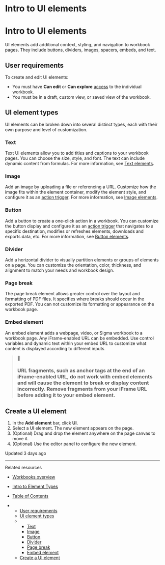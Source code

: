 # Intro to UI elements

# Intro to UI elements

UI elements add additional context, styling, and navigation to workbook pages. They include buttons, dividers, images, spacers, embeds, and text.

## User requirements

To create and edit UI elements:

* You must have **Can edit** or **Can explore** [access](/docs/folder-and-document-permissions#document-permissions) to the individual workbook.
* You must be in a draft, custom view, or saved view of the workbook.

## UI element types

UI elements can be broken down into several distinct types, each with their own purpose and level of customization.

### Text

Text UI elements allow you to add titles and captions to your workbook pages. You can choose the size, style, and font. The text can include dynamic content from formulas. For more information, see [Text elements](/docs/text-elements).

### Image

Add an image by uploading a file or referencing a URL. Customize how the image fits within the element container, modify the element style, and configure it as an [action trigger](/docs/intro-to-actions#action-triggers). For more information, see [Image elements](/docs/image-elements).

### Button

Add a button to create a one-click action in a workbook. You can customize the button display and configure it as an [action trigger](/docs/intro-to-actions#action-triggers) that navigates to a specific destination, modifies or refreshes elements, downloads and exports data, etc. For more information, see [Button elements](/docs/create-a-button-element).

### Divider

Add a horizontal divider to visually partition elements or groups of elements on a page. You can customize the orientation, color, thickness, and alignment to match your needs and workbook design.

### Page break

The page break element allows greater control over the layout and formatting of PDF files. It specifies where breaks should occur in the exported PDF. You can not customize its formatting or appearance on the workbook page.

### Embed element

An embed element adds a webpage, video, or Sigma workbook to a workbook page. Any iFrame-enabled URL can be embedded. Use control variables and dynamic text within your embed URL to customize what content is displayed according to different inputs.

> 🚧
>
> ### URL fragments, such as anchor tags at the end of an iFrame-enabled URL, do not work with embed elements and will cause the element to break or display content incorrectly. Remove fragments from your iFrame URL before adding it to your embed element.

## Create a UI element

1. In the **Add element** bar, click **UI**.
2. Select a UI element. The new element appears on the page.
3. (Optional) Drag and drop the element anywhere on the page canvas to move it.
4. (Optional) Use the editor panel to configure the new element.

Updated 3 days ago

---

Related resources

* [Workbooks overview](/docs/workbooks-overview)
* [Intro to Element Types](/docs/intro-to-element-types)

* [Table of Contents](#)
* + [User requirements](#user-requirements)
  + [UI element types](#ui-element-types)
  + - [Text](#text)
    - [Image](#image)
    - [Button](#button)
    - [Divider](#divider)
    - [Page break](#page-break)
    - [Embed element](#embed-element)
  + [Create a UI element](#create-a-ui-element)